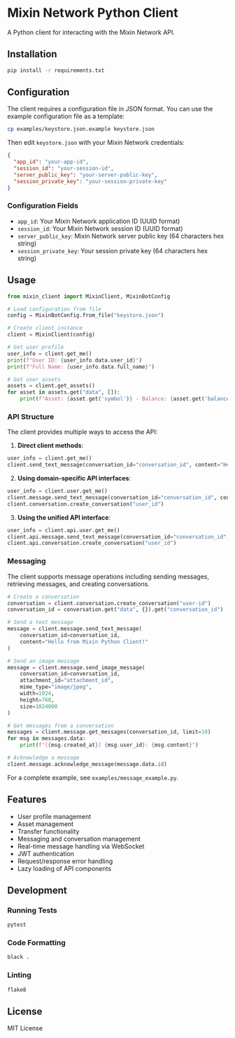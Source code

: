 # Mixin Network Python Client

A Python client for interacting with the Mixin Network API.

## Installation

```bash
pip install -r requirements.txt
```

## Configuration

The client requires a configuration file in JSON format. You can use the example configuration file as a template:

```bash
cp examples/keystore.json.example keystore.json
```

Then edit `keystore.json` with your Mixin Network credentials:

```json
{
  "app_id": "your-app-id",
  "session_id": "your-session-id",
  "server_public_key": "your-server-public-key",
  "session_private_key": "your-session-private-key"
}
```

### Configuration Fields

- `app_id`: Your Mixin Network application ID (UUID format)
- `session_id`: Your Mixin Network session ID (UUID format)
- `server_public_key`: Mixin Network server public key (64 characters hex string)
- `session_private_key`: Your session private key (64 characters hex string)

## Usage

```python
from mixin_client import MixinClient, MixinBotConfig

# Load configuration from file
config = MixinBotConfig.from_file("keystore.json")

# Create client instance
client = MixinClient(config)

# Get user profile
user_info = client.get_me()
print(f"User ID: {user_info.data.user_id}")
print(f"Full Name: {user_info.data.full_name}")

# Get user assets
assets = client.get_assets()
for asset in assets.get("data", []):
    print(f"Asset: {asset.get('symbol')} - Balance: {asset.get('balance')}")
```

### API Structure

The client provides multiple ways to access the API:

1. **Direct client methods**:
```python
user_info = client.get_me()
client.send_text_message(conversation_id="conversation_id", content="Hello!")
```

2. **Using domain-specific API interfaces**:
```python
user_info = client.user.get_me()
client.message.send_text_message(conversation_id="conversation_id", content="Hello!")
client.conversation.create_conversation("user_id")
```

3. **Using the unified API interface**:
```python
user_info = client.api.user.get_me()
client.api.message.send_text_message(conversation_id="conversation_id", content="Hello!")
client.api.conversation.create_conversation("user_id")
```

### Messaging

The client supports message operations including sending messages, retrieving messages, and creating conversations.

```python
# Create a conversation
conversation = client.conversation.create_conversation("user-id")
conversation_id = conversation.get("data", {}).get("conversation_id")

# Send a text message
message = client.message.send_text_message(
    conversation_id=conversation_id,
    content="Hello from Mixin Python Client!"
)

# Send an image message
message = client.message.send_image_message(
    conversation_id=conversation_id,
    attachment_id="attachment_id",
    mime_type="image/jpeg",
    width=1024,
    height=768,
    size=1024000
)

# Get messages from a conversation
messages = client.message.get_messages(conversation_id, limit=10)
for msg in messages.data:
    print(f"[{msg.created_at}] {msg.user_id}: {msg.content}")

# Acknowledge a message
client.message.acknowledge_message(message.data.id)
```

For a complete example, see `examples/message_example.py`.

## Features

- User profile management
- Asset management
- Transfer functionality
- Messaging and conversation management
- Real-time message handling via WebSocket
- JWT authentication
- Request/response error handling
- Lazy loading of API components

## Development

### Running Tests

```bash
pytest
```

### Code Formatting

```bash
black .
```

### Linting

```bash
flake8
```

## License

MIT License 
